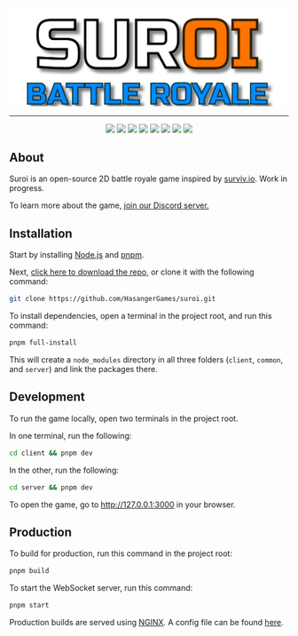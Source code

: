 <div align="center">
  <img src="./client/src/assets/img/logos/suroi_readme.svg">
  <hr />
</div>


<div align="center">
  <img src="https://img.shields.io/badge/node.js%20-%23339933.svg?style=for-the-badge&logo=nodedotjs&logoColor=white" />
  <img src="https://img.shields.io/badge/typescript-%233178C6?style=for-the-badge&logo=typescript&logoColor=white" />
  <img src="https://img.shields.io/badge/phaser%20-%232094f3.svg?style=for-the-badge" />
  <img src="https://img.shields.io/badge/uwebsockets.js%20-%23000000.svg?style=for-the-badge" />
  <img src="https://img.shields.io/badge/html-%23E34F26?style=for-the-badge&logo=html5&logoColor=white" />
  <img src="https://img.shields.io/badge/css-%231572B6?style=for-the-badge&logo=css3" />
  <img src="https://img.shields.io/badge/sass-%23CC6699?style=for-the-badge&logo=sass&logoColor=white" />
  <img src="https://img.shields.io/badge/webpack-%231C78C0.svg?style=for-the-badge&logo=webpack" />
</div>

## About
Suroi is an open-source 2D battle royale game inspired by [surviv.io](https://survivio.fandom.com/wiki/Surviv.io_Wiki). Work in progress.

To learn more about the game, [join our Discord server.](https://discord.suroi.io)

## Installation
Start by installing [Node.js](https://nodejs.org) and [pnpm](https://pnpm.io).

Next, [click here to download the repo](https://github.com/HasangerGames/suroi/archive/refs/heads/master.zip), or clone it with the following command:
```sh
git clone https://github.com/HasangerGames/suroi.git
```

To install dependencies, open a terminal in the project root, and run this command:
```sh
pnpm full-install
```

This will create a `node_modules` directory in all three folders (`client`, `common`, and `server`) and link the packages there.

## Development
To run the game locally, open two terminals in the project root.

In one terminal, run the following:
```sh
cd client && pnpm dev
```

In the other, run the following:
```sh
cd server && pnpm dev
```
To open the game, go to http://127.0.0.1:3000 in your browser.

## Production
To build for production, run this command in the project root:
```sh
pnpm build
```

To start the WebSocket server, run this command:
```sh
pnpm start
```

Production builds are served using [NGINX](https://nginx.org). A config file can be found [here](nginx.conf).
